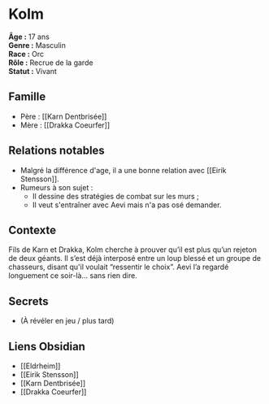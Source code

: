 # Kolm

**Âge :** 17 ans  
**Genre :** Masculin  
**Race :** Orc  
**Rôle :** Recrue de la garde  
**Statut :** Vivant

## Famille
- Père : [[Karn Dentbrisée]]
- Mère : [[Drakka Coeurfer]]

## Relations notables
- Malgré la différence d'age, il a une bonne relation avec [[Eirik Stensson]].
- Rumeurs à son sujet :
	- Il dessine des stratégies de combat sur les murs ; 
	- Il veut s'entraîner avec Aevi mais n'a pas osé demander.

## Contexte
Fils de Karn et Drakka, Kolm cherche à prouver qu’il est plus qu’un rejeton de deux géants. Il s’est déjà interposé entre un loup blessé et un groupe de chasseurs, disant qu'il voulait “ressentir le choix”. Aevi l’a regardé longuement ce soir-là… sans rien dire.

## Secrets
- (À révéler en jeu / plus tard)

## Liens Obsidian
- [[Eldrheim]]
- [[Eirik Stensson]]
- [[Karn Dentbrisée]]
- [[Drakka Coeurfer]]

